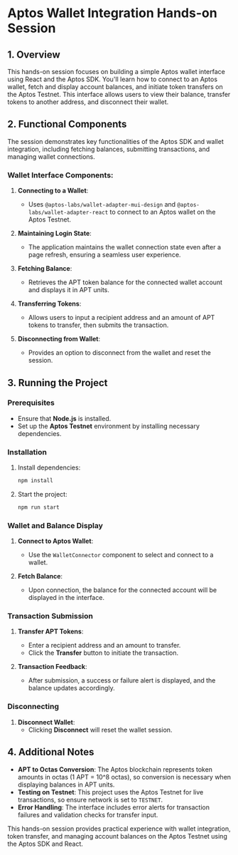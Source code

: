 # Aptos Wallet Integration Hands-on Session

## 1. Overview

This hands-on session focuses on building a simple Aptos wallet interface using React and the Aptos SDK. You'll learn how to connect to an Aptos wallet, fetch and display account balances, and initiate token transfers on the Aptos Testnet. This interface allows users to view their balance, transfer tokens to another address, and disconnect their wallet.

## 2. Functional Components

The session demonstrates key functionalities of the Aptos SDK and wallet integration, including fetching balances, submitting transactions, and managing wallet connections.

### Wallet Interface Components:

1. **Connecting to a Wallet**:

   - Uses `@aptos-labs/wallet-adapter-mui-design` and `@aptos-labs/wallet-adapter-react` to connect to an Aptos wallet on the Aptos Testnet.

2. **Maintaining Login State**:

   - The application maintains the wallet connection state even after a page refresh, ensuring a seamless user experience.

3. **Fetching Balance**:

   - Retrieves the APT token balance for the connected wallet account and displays it in APT units.

4. **Transferring Tokens**:

   - Allows users to input a recipient address and an amount of APT tokens to transfer, then submits the transaction.

5. **Disconnecting from Wallet**:
   - Provides an option to disconnect from the wallet and reset the session.

## 3. Running the Project

### Prerequisites

- Ensure that **Node.js** is installed.
- Set up the **Aptos Testnet** environment by installing necessary dependencies.

### Installation

1. Install dependencies:

   ```bash
   npm install
   ```

2. Start the project:
   ```bash
   npm run start
   ```

### Wallet and Balance Display

1. **Connect to Aptos Wallet**:

   - Use the `WalletConnector` component to select and connect to a wallet.

2. **Fetch Balance**:
   - Upon connection, the balance for the connected account will be displayed in the interface.

### Transaction Submission

1. **Transfer APT Tokens**:

   - Enter a recipient address and an amount to transfer.
   - Click the **Transfer** button to initiate the transaction.

2. **Transaction Feedback**:
   - After submission, a success or failure alert is displayed, and the balance updates accordingly.

### Disconnecting

1. **Disconnect Wallet**:
   - Clicking **Disconnect** will reset the wallet session.

## 4. Additional Notes

- **APT to Octas Conversion**: The Aptos blockchain represents token amounts in octas (1 APT = 10^8 octas), so conversion is necessary when displaying balances in APT units.
- **Testing on Testnet**: This project uses the Aptos Testnet for live transactions, so ensure network is set to `TESTNET`.
- **Error Handling**: The interface includes error alerts for transaction failures and validation checks for transfer input.

This hands-on session provides practical experience with wallet integration, token transfer, and managing account balances on the Aptos Testnet using the Aptos SDK and React.
